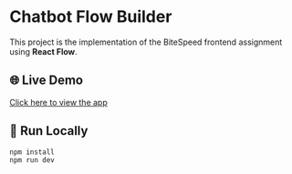 # Chatbot Flow Builder

This project is the implementation of the BiteSpeed frontend assignment using **React Flow**.

## 🌐 Live Demo

[Click here to view the app](https://bite-speed-chatbot-flow-builder-tmz.vercel.app/)


## 🚀 Run Locally
```bash
npm install
npm run dev
